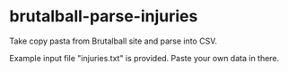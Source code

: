 # brutalball-parse-injuries
Take copy pasta from Brutalball site and parse into CSV.

Example input file "injuries.txt" is provided. Paste your own data in there.
